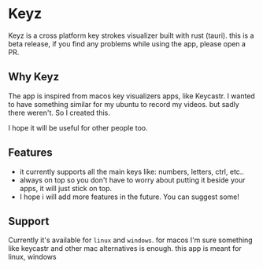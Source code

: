 # Keyz

Keyz is a cross platform key strokes visualizer built with rust (tauri).
this is a beta release, if you find any problems while using the app, please open a PR.

## Why Keyz

The app is inspired from macos key visualizers apps, like Keycastr. I wanted to have something similar for my ubuntu to record my videos. but sadly there weren't. So I created this.

I hope it will be useful for other people too.


## Features

- it currently supports all the main keys like: numbers, letters, ctrl, etc..
- always on top so you don't have to worry about putting it beside your apps, it will just stick on top.
- I hope i will add more features in the future. You can suggest some!

## Support

Currently it's available for `linux` and `windows`.
for macos I'm sure something like keycastr and other mac alternatives is enough.
this app is meant for linux, windows
